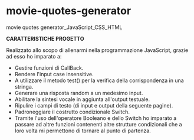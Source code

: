 # movie-quotes-generator
movie quotes generator_JavaScript_CSS_HTML

<strong>CARATTERISTICHE PROGETTO</strong>

Realizzato allo scopo di allenarmi nella programmazione JavaScript, grazie ad esso ho imparato a:

<ul> 
<li>Gestire funzioni di CallBack.</li>
  <li>Rendere l'input case insensitive.</li>
  <li>A utilizzare il metodo test() per la verifica della corrispondenza in una stringa.</li>
  <li>Generare una risposta random a un medesimo input.</li>
  <li>Abilitare la sintesi vocale in aggiunta all'output testuale.</li>
  <li>Ripulire i campi di testo (di input e output della seguente pagine).</li>
  <li>Padroneggiare il costrutto condizionale Switch.</li>
  <li>Tramite l'uso dell'operatore Booleano e dello Switch ho imparato a passare ad altre funzioni contenenti altre strutture condizionali che a loro volta mi permettono di tornare al punto di partenza.</li>
</ul>
